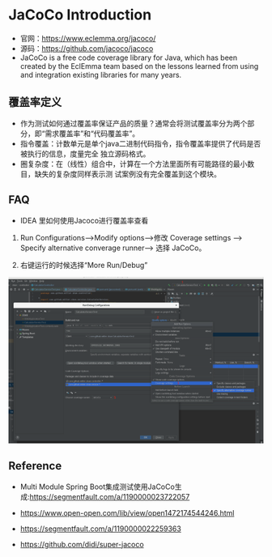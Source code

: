 # JaCoCo Introduction

-   官网：https://www.eclemma.org/jacoco/
-   源码：https://github.com/jacoco/jacoco
-   JaCoCo is a free code coverage library for Java, which has been created by the EclEmma team based on the lessons learned from using and integration existing libraries for many years.

## 覆盖率定义

-   作为测试如何通过覆盖率保证产品的质量？通常会将测试覆盖率分为两个部分，即“需求覆盖率”和“代码覆盖率”。
-   指令覆盖：计数单元是单个java二进制代码指令，指令覆盖率提供了代码是否被执行的信息，度量完全 独立源码格式。
-   圈复杂度：在（线性）组合中，计算在一个方法里面所有可能路径的最小数目，缺失的复杂度同样表示测 试案例没有完全覆盖到这个模块。



## FAQ

- IDEA 里如何使用Jacoco进行覆盖率查看

1. Run Configurations-->Modify options-->修改 Coverage settings --> Specify alternative  converage runner--> 选择 JaCoCo。

2.  右键运行的时候选择“More Run/Debug”

![idea-runJaCoCo](JaCoCoIntroduction.assets/idea-runJaCoCo.png)






## Reference

- Multi Module Spring Boot集成测试使用JaCoCo生成:https://segmentfault.com/a/1190000023722057

-   https://www.open-open.com/lib/view/open1472174544246.html

-   https://segmentfault.com/a/1190000022259363

-   https://github.com/didi/super-jacoco



